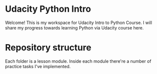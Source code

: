 # Udacity Python Intro

Welcome!
This is my workspace for Udacity Intro to Python Course. I will share my progress towards learning Python via Udacity course here. 


# Repository structure
Each folder is a lesson module. Inside each module there're a number of practice tasks I've implemented.
